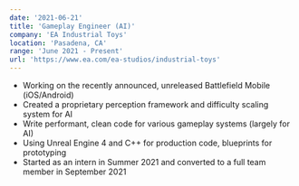 ```yaml
---
date: '2021-06-21'
title: 'Gameplay Engineer (AI)'
company: 'EA Industrial Toys'
location: 'Pasadena, CA'
range: 'June 2021 - Present'
url: 'https://www.ea.com/ea-studios/industrial-toys'
---
```


- Working on the recently announced, unreleased Battlefield Mobile (iOS/Android)
- Created a proprietary perception framework and difficulty scaling system for AI
- Write performant, clean code for various gameplay systems (largely for AI)
- Using Unreal Engine 4 and C++ for production code, blueprints for prototyping
- Started as an intern in Summer 2021 and converted to a full team member in September 2021
